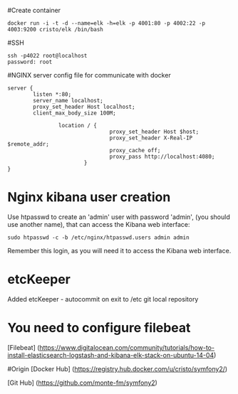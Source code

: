 #Create container
```
docker run -i -t -d --name=elk -h=elk -p 4001:80 -p 4002:22 -p 4003:9200 cristo/elk /bin/bash
```

#SSH
```
ssh -p4022 root@localhost
password: root
```

#NGINX server config file for communicate with docker
```
server {
        listen *:80;
        server_name localhost;
        proxy_set_header Host localhost;
        client_max_body_size 100M;

                location / {
                                proxy_set_header Host $host;
                                proxy_set_header X-Real-IP $remote_addr;
                                proxy_cache off;
                                proxy_pass http://localhost:4080;
                        }
}
```

# Nginx kibana user creation
Use htpasswd to create an 'admin' user with password 'admin', (you should use another name), that can access the Kibana web interface:
```
sudo htpasswd -c -b /etc/nginx/htpasswd.users admin admin
```
Remember this login, as you will need it to access the Kibana web interface.

# etcKeeper 
Added etcKeeper - autocommit on exit to /etc git local repository

# You need to configure filebeat
[Filebeat] (https://www.digitalocean.com/community/tutorials/how-to-install-elasticsearch-logstash-and-kibana-elk-stack-on-ubuntu-14-04)


#Origin
[Docker Hub] (https://registry.hub.docker.com/u/cristo/symfony2/)

[Git Hub] (https://github.com/monte-fm/symfony2)